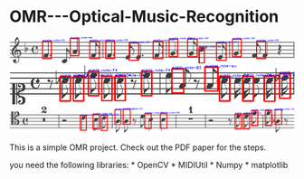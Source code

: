 # OMR---Optical-Music-Recognition

![](app/static/upload_files/img_5.png)
![](app/static/upload_files/img_6.png)
![](app/static/upload_files/img_7.png)

This is a simple OMR project. Check out the PDF paper for the steps.

you need the following libraries:
    * OpenCV
    * MIDIUtil
    * Numpy
    * matplotlib
